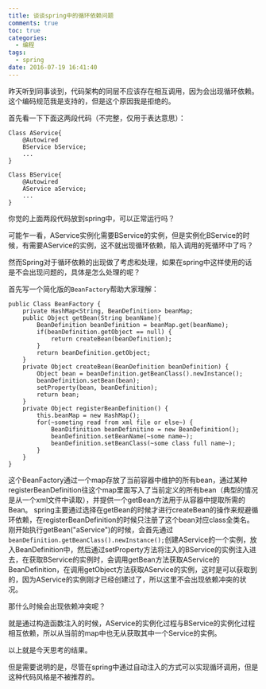 ```yaml
---
title: 谈谈spring中的循环依赖问题
comments: true
toc: true
categories:
  - 编程
tags:
  - spring
date: 2016-07-19 16:41:40
---
```

<!-- abstract -->
<!-- 开始正文 -->

昨天听到同事谈到，代码架构的同层不应该存在相互调用，因为会出现循环依赖。
这个编码规范我是支持的，但是这个原因我是拒绝的。

首先看一下下面这两段代码（不完整，仅用于表达意思）：
```
Class AService{
    @Autowired
    BService bService;
    ...
}
```

```
Class BService{
    @Autowired
    AService aService;
    ...
}
```

你觉的上面两段代码放到spring中，可以正常运行吗？

可能乍一看，AService实例化需要BService的实例，但是实例化BService的时候，有需要AService的实例，这不就出现循环依赖，陷入调用的死循环中了吗？

然而Spring对于循环依赖的出现做了考虑和处理，如果在spring中这样使用的话是不会出现问题的，具体是怎么处理的呢？

首先写一个简化版的`BeanFactory`帮助大家理解：
```
public Class BeanFactory {
    private HashMap<String, BeanDefinition> beanMap;
    public Object getBean(String beanName){
        BeanDefinition beanDefinition = beanMap.get(beanName);
        if(beanDefinition.getObject == null) {
            return createBean(beanDefinition);
        }
        return beanDefinition.getObject;
    }
    private Object createBean(BeanDefinition beanDefinition) {
        Object bean = beanDefinition.getBeanClass().newInstance();
        beanDefinition.setBean(bean);
		setProperty(bean, beanDefinition);
		return bean;
    }
    private Object registerBeanDefinition() {
        this.beanMap = new HashMap();
        for(~someting read from xml file or else~) {
            BeanDifinition beanDefinitino = new BeanDefinition();
            beanDefinition.setBeanName(~some name~);
            beanDefinition.setBeanClass(~some class full name~);
        }
    }
}
```
这个BeanFactory通过一个map存放了当前容器中维护的所有bean，通过某种registerBeanDefinition往这个map里面写入了当前定义的所有bean（典型的情况是从一个xml文件中读取），并提供一个getBean方法用于从容器中提取所需的Bean。
spring主要通过选择在getBean的时候才进行createBean的操作来规避循环依赖，在registerBeanDefinition的时候只注册了这个bean对应class全类名。
刚开始执行getBean("aService")的时候，会首先通过`beanDefinition.getBeanClass().newInstance();`创建AService的一个实例，放入BeanDefinition中，然后通过setProperty方法将注入的BService的实例注入进去，在获取BService的实例时，会调用getBean方法获取AService的BeanDefinition，在调用getObject方法获取AService的实例，这时是可以获取到的，因为AService的实例刚才已经创建过了，所以这里不会出现依赖冲突的状况。

那什么时候会出现依赖冲突呢？

就是通过构造函数注入的时候，AService的实例化过程与BService的实例化过程相互依赖，所以从当前的map中也无从获取其中一个Service的实例。

以上就是今天思考的结果。

但是需要说明的是，尽管在spring中通过自动注入的方式可以实现循环调用，但是这种代码风格是不被推荐的。
